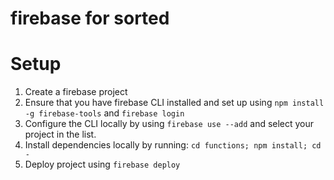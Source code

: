 # firebase for sorted

# Setup

1. Create a firebase project
2. Ensure that you have firebase CLI installed and set up using `npm install -g firebase-tools` and `firebase login`
3. Configure the CLI locally by using `firebase use --add` and select your project in the list.
4. Install dependencies locally by running: `cd functions; npm install; cd -`
5. Deploy project using `firebase deploy`
